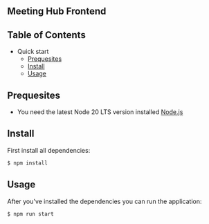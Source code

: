 ## Meeting Hub Frontend

## Table of Contents

- Quick start
  - [Prequesites](#prequesites)
  - [Install](#install)
  - [Usage](#usage)

## Prequesites

- You need the latest Node 20 LTS version installed [Node.js](http://nodejs.org)

## Install

First install all dependencies:

```bash
$ npm install
```

## Usage

After you've installed the dependencies you can run the application:

```bash
$ npm run start
```
